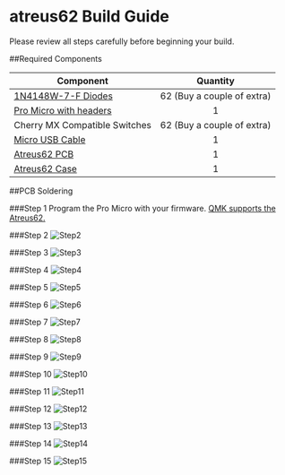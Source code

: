 # atreus62 Build Guide

Please review all steps carefully before beginning your build.

##Required Components

|Component|Quantity|
|---------|:--------:|
|[1N4148W-7-F Diodes](http://www.mouser.com/Search/ProductDetail.aspx?R=1N4148W-7-Fvirtualkey62110000virtualkey621-1N4148W-F) |62 (Buy a couple of extra)|
|[Pro Micro with headers](https://www.amazon.com/OSOYOO-ATmega32U4-arduino-Leonardo-ATmega328/dp/B012FOV17O)|1|
|Cherry MX Compatible Switches|62 (Buy a couple of extra)|
|[Micro USB Cable](https://www.amazon.com/AmazonBasics-Micro-USB-USB-2-0-Cable/dp/B013PVKXTS/)|1|
|[Atreus62 PCB](http://shop.profetkeyboards.com/product/atreus62-pcb)|1|
|[Atreus62 Case](http://shop.profetkeyboards.com/product/atreus62-case)|1|

##PCB Soldering

###Step 1
Program the Pro Micro with your firmware. [QMK supports the Atreus62.](https://github.com/jackhumbert/qmk_firmware)

###Step 2
![Step2](../images/build-guide/dllhost_2016-11-21_22-51-45.png)

###Step 3
![Step3](../images/build-guide/dllhost_2016-11-21_22-59-10.png)

###Step 4
![Step4](../images/build-guide/dllhost_2016-11-21_23-00-56.png)

###Step 5
![Step5](../images/build-guide/dllhost_2016-11-21_23-03-54.png)

###Step 6
![Step6](../images/build-guide/dllhost_2016-11-21_23-05-16.png)

###Step 7
![Step7](../images/build-guide/dllhost_2016-11-21_23-06-24.png)

###Step 8
![Step8](../images/build-guide/dllhost_2016-11-21_23-08-04.png)

###Step 9
![Step9](../images/build-guide/dllhost_2016-11-21_23-09-25.png)

###Step 10
![Step10](../images/build-guide/dllhost_2016-11-21_23-10-06.png)

###Step 11
![Step11](../images/build-guide/dllhost_2016-11-21_23-11-00.png)

###Step 12
![Step12](../images/build-guide/dllhost_2016-11-21_23-13-11.png)

###Step 13
![Step13](../images/build-guide/dllhost_2016-11-21_23-14-05.png)

###Step 14
![Step14](../images/build-guide/dllhost_2016-11-21_23-15-18.png)

###Step 15
![Step15](../images/build-guide/dllhost_2016-11-21_23-15-51.png)
